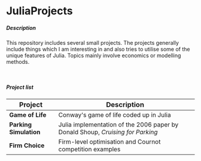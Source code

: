 # JuliaProjects

##### Description
This repository includes several small projects. The projects generally include things which I am interesting in and also tries to utilise some of the unique features of Julia. Topics mainly involve economics or modelling methods.

<br/>

##### Project list
|  <font size="4">Project</font>     | <font size="4">Description</font>                                               |
|------------------------------------|---------------------------------------------------------------------------------|
| **Game of Life**                   | Conway's game of life coded up in Julia                                         |
| **Parking Simulation**             | Julia implementation of the 2006 paper by Donald Shoup, *Cruising for Parking*  |
| **Firm Choice**                    | Firm-level optimisation and Cournot competition examples                        |

